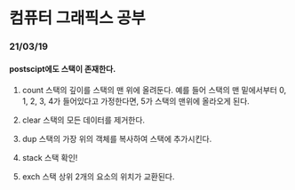 # 컴퓨터 그래픽스 공부


### 21/03/19
#### postscipt에도 스택이 존재한다. 
1. count
  스택의 깊이를 스택의 맨 위에 올려둔다. 예를 들어 스택의 맨 밑에서부터 0, 1, 2, 3, 4가 들어있다고 가정한다면, 5가 스택의 맨위에 올라오게 된다.
  
2. clear
  스택의 모든 데이터를 제거한다.

3. dup
  스택의 가장 위의 객체를 복사하여 스택에 추가시킨다.
  
4. stack
  스택 확인!

5. exch
  스택 상위 2개의 요소의 위치가 교환된다.
